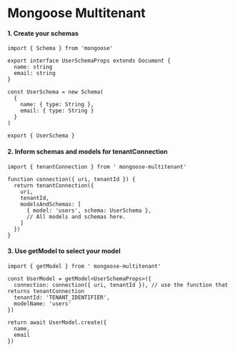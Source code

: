 # Mongoose Multitenant

#### 1. Create your schemas

```TS
import { Schema } from 'mongoose'

export interface UserSchemaProps extends Document {
  name: string
  email: string
}

const UserSchema = new Schema(
  {
    name: { type: String },
    email: { type: String }
  }
)

export { UserSchema }
```

#### 2. Inform schemas and models for tenantConnection

```TS
import { tenantConnection } from ' mongoose-multitenant'

function connection({ uri, tenantId }) {
  return tenantConnection({
    uri,
    tenantId,
    modelsAndSchemas: [
      { model: 'users', schema: UserSchema },
      // All models and schemas here.
    ]
  })
}
```

#### 3. Use getModel to select your model

```TS
import { getModel } from ' mongoose-multitenant'

const UserModel = getModel<UserSchemaProps>({
  connection: connection({ uri, tenantId }), // use the function that returns tenantConnection
  tenantId: 'TENANT_IDENTIFIER',
  modelName: 'users'
})

return await UserModel.create({
  name,
  email
})
```
